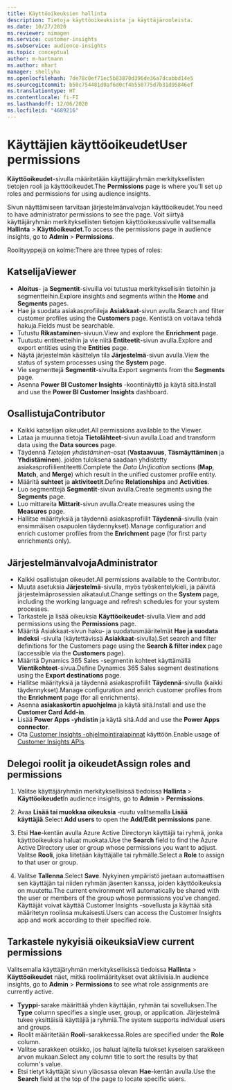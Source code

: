 ```yaml
---
title: Käyttöoikeuksien hallinta
description: Tietoja käyttöoikeuksista ja käyttäjärooleista.
ms.date: 10/27/2020
ms.reviewer: nimagen
ms.service: customer-insights
ms.subservice: audience-insights
ms.topic: conceptual
author: m-hartmann
ms.author: mhart
manager: shellyha
ms.openlocfilehash: 7de78c0ef71ec5b83870d396de36a7dcabbd14e5
ms.sourcegitcommit: b50c754481d0af6d0cf4b550775d7b31d95846ef
ms.translationtype: HT
ms.contentlocale: fi-FI
ms.lasthandoff: 12/06/2020
ms.locfileid: "4689216"
---
```

# <a name="user-permissions"></a><span data-ttu-id="54940-103">Käyttäjien käyttöoikeudet</span><span class="sxs-lookup"><span data-stu-id="54940-103">User permissions</span></span>

<span data-ttu-id="54940-104">**Käyttöoikeudet**-sivulla määritetään käyttäjäryhmän merkityksellisten tietojen rooli ja käyttöoikeudet.</span><span class="sxs-lookup"><span data-stu-id="54940-104">The **Permissions** page is where you'll set up roles and permissions for using audience insights.</span></span>

<span data-ttu-id="54940-105">Sivun näyttämiseen tarvitaan järjestelmänvalvojan käyttöoikeudet.</span><span class="sxs-lookup"><span data-stu-id="54940-105">You need to have administrator permissions to see the page.</span></span> <span data-ttu-id="54940-106">Voit siirtyä käyttäjäryhmän merkityksellisten tietojen käyttöoikeussivulle valitsemalla **Hallinta** > **Käyttöoikeudet**.</span><span class="sxs-lookup"><span data-stu-id="54940-106">To access the permissions page in audience insights, go to **Admin** > **Permissions**.</span></span>

<span data-ttu-id="54940-107">Roolityyppejä on kolme:</span><span class="sxs-lookup"><span data-stu-id="54940-107">There are three types of roles:</span></span>

## <a name="viewer"></a><span data-ttu-id="54940-108">Katselija</span><span class="sxs-lookup"><span data-stu-id="54940-108">Viewer</span></span>

- <span data-ttu-id="54940-109">**Aloitus**- ja **Segmentit**-sivuilla voi tutustua merkityksellisiin tietoihin ja segmentteihin.</span><span class="sxs-lookup"><span data-stu-id="54940-109">Explore insights and segments within the **Home** and **Segments** pages.</span></span>
- <span data-ttu-id="54940-110">Hae ja suodata asiakasprofiileja **Asiakkaat**-sivun avulla.</span><span class="sxs-lookup"><span data-stu-id="54940-110">Search and filter customer profiles using the **Customers** page.</span></span> <span data-ttu-id="54940-111">Kentistä on voitava tehdä hakuja.</span><span class="sxs-lookup"><span data-stu-id="54940-111">Fields must be searchable.</span></span>
- <span data-ttu-id="54940-112">Tutustu **Rikastaminen**-sivuun.</span><span class="sxs-lookup"><span data-stu-id="54940-112">View and explore the **Enrichment** page.</span></span>
- <span data-ttu-id="54940-113">Tuutustu entiteetteihin ja vie niitä **Entiteetit**-sivun avulla.</span><span class="sxs-lookup"><span data-stu-id="54940-113">Explore and export entities using the **Entities** page.</span></span>
- <span data-ttu-id="54940-114">Näytä järjestelmän käsittelyn tila **Järjestelmä**-sivun avulla.</span><span class="sxs-lookup"><span data-stu-id="54940-114">View the status of system processes  using the **System** page.</span></span>
- <span data-ttu-id="54940-115">Vie segmenttejä **Segmentit**-sivulta.</span><span class="sxs-lookup"><span data-stu-id="54940-115">Export segments from the **Segments** page.</span></span>
- <span data-ttu-id="54940-116">Asenna **Power BI Customer Insights** -koontinäyttö ja käytä sitä.</span><span class="sxs-lookup"><span data-stu-id="54940-116">Install and use the **Power BI Customer Insights** dashboard.</span></span>

## <a name="contributor"></a><span data-ttu-id="54940-117">Osallistuja</span><span class="sxs-lookup"><span data-stu-id="54940-117">Contributor</span></span>

- <span data-ttu-id="54940-118">Kaikki katselijan oikeudet.</span><span class="sxs-lookup"><span data-stu-id="54940-118">All permissions available to the Viewer.</span></span>
- <span data-ttu-id="54940-119">Lataa ja muunna tietoja **Tietolähteet**-sivun avulla.</span><span class="sxs-lookup"><span data-stu-id="54940-119">Load and transform data using the **Data sources** page.</span></span>
- <span data-ttu-id="54940-120">Täydennä *Tietojen yhdistäminen*-osat (**Vastaavuus**, **Täsmäyttäminen** ja **Yhdistäminen**). joiden tuloksena saadaan yhdistetty asiakasprofiilientiteetti.</span><span class="sxs-lookup"><span data-stu-id="54940-120">Complete the *Data Unification* sections (**Map**, **Match**, and **Merge**) which result in the unified customer profile entity.</span></span>
- <span data-ttu-id="54940-121">Määritä **suhteet** ja **aktiviteetit**.</span><span class="sxs-lookup"><span data-stu-id="54940-121">Define **Relationships** and **Activities**.</span></span>
- <span data-ttu-id="54940-122">Luo segmenttejä **Segmentit**-sivun avulla.</span><span class="sxs-lookup"><span data-stu-id="54940-122">Create segments using the **Segments** page.</span></span>
- <span data-ttu-id="54940-123">Luo mittareita **Mittarit**-sivun avulla.</span><span class="sxs-lookup"><span data-stu-id="54940-123">Create measures using the **Measures** page.</span></span>
- <span data-ttu-id="54940-124">Hallitse määrityksiä ja täydennä asiakasprofiilit **Täydennä**-sivulla (vain ensimmäisen osapuolen täydennykset).</span><span class="sxs-lookup"><span data-stu-id="54940-124">Manage configuration and enrich customer profiles from the **Enrichment** page (for first party enrichments only).</span></span>

## <a name="administrator"></a><span data-ttu-id="54940-125">Järjestelmänvalvoja</span><span class="sxs-lookup"><span data-stu-id="54940-125">Administrator</span></span>

- <span data-ttu-id="54940-126">Kaikki osallistujan oikeudet.</span><span class="sxs-lookup"><span data-stu-id="54940-126">All permissions available to the Contributor.</span></span>
- <span data-ttu-id="54940-127">Muuta asetuksia **Järjestelmä**-sivulla, myös työskentelykieli, ja päivitä järjestelmäprosessien aikataulut.</span><span class="sxs-lookup"><span data-stu-id="54940-127">Change settings on the **System** page, including the working language and refresh schedules for your system processes.</span></span>
- <span data-ttu-id="54940-128">Tarkastele ja lisää oikeuksia **Käyttöoikeudet**-sivulla.</span><span class="sxs-lookup"><span data-stu-id="54940-128">View and add permissions using the **Permissions** page.</span></span>
- <span data-ttu-id="54940-129">Määritä Asiakkaat-sivun haku- ja suodatusmääritelmät **Hae ja suodata indeksi** -sivulla (käytettävissä **Asiakkaat**-sivulla).</span><span class="sxs-lookup"><span data-stu-id="54940-129">Set search and filter definitions for the Customers page using the **Search & filter index** page (accessible via the **Customers** page).</span></span>
- <span data-ttu-id="54940-130">Määritä Dynamics 365 Sales -segmentin kohteet käyttämällä **Vientikohteet**-sivua.</span><span class="sxs-lookup"><span data-stu-id="54940-130">Define Dynamics 365 Sales segment destinations using the **Export destinations** page.</span></span>
- <span data-ttu-id="54940-131">Hallitse määrityksiä ja täydennä asiakasprofiilit **Täydennä**-sivulla (kaikki täydennykset).</span><span class="sxs-lookup"><span data-stu-id="54940-131">Manage configuration and enrich customer profiles from the **Enrichment** page (for all enrichments).</span></span>
- <span data-ttu-id="54940-132">Asenna **asiakaskortin apuohjelma** ja käytä sitä.</span><span class="sxs-lookup"><span data-stu-id="54940-132">Install and use the **Customer Card Add-in**.</span></span>
- <span data-ttu-id="54940-133">Lisää **Power Apps -yhdistin** ja käytä sitä.</span><span class="sxs-lookup"><span data-stu-id="54940-133">Add and use the **Power Apps connector**.</span></span>
- <span data-ttu-id="54940-134">Ota [Customer Insights -ohjelmointirajapinnat](apis.md) käyttöön.</span><span class="sxs-lookup"><span data-stu-id="54940-134">Enable usage of [Customer Insights APIs](apis.md).</span></span>

## <a name="assign-roles-and-permissions"></a><span data-ttu-id="54940-135">Delegoi roolit ja oikeudet</span><span class="sxs-lookup"><span data-stu-id="54940-135">Assign roles and permissions</span></span>

1. <span data-ttu-id="54940-136">Valitse käyttäjäryhmän merkityksellisissä tiedoissa **Hallinta** > **Käyttöoikeudet**</span><span class="sxs-lookup"><span data-stu-id="54940-136">In audience insights, go to **Admin** > **Permissions**.</span></span>

1. <span data-ttu-id="54940-137">Avaa **Lisää tai muokkaa oikeuksia** -ruutu valitsemalla **Lisää käyttäjiä**.</span><span class="sxs-lookup"><span data-stu-id="54940-137">Select **Add users** to open the **Add/Edit permissions** pane.</span></span>

1. <span data-ttu-id="54940-138">Etsi **Hae**-kentän avulla Azure Active Directoryn käyttäjä tai ryhmä, jonka käyttöoikeuksia haluat muokata.</span><span class="sxs-lookup"><span data-stu-id="54940-138">Use the **Search** field to find the Azure Active Directory user or group whose permissions you want to adjust.</span></span> <span data-ttu-id="54940-139">Valitse **Rooli**, joka liitetään käyttäjälle tai ryhmälle.</span><span class="sxs-lookup"><span data-stu-id="54940-139">Select a **Role** to assign to that user or group.</span></span>

1. <span data-ttu-id="54940-140">Valitse **Tallenna**.</span><span class="sxs-lookup"><span data-stu-id="54940-140">Select **Save**.</span></span> <span data-ttu-id="54940-141">Nykyinen ympäristö jaetaan automaattisen sen käyttäjän tai niiden ryhmän jäsenten kanssa, joiden käyttöoikeuksia on muutettu.</span><span class="sxs-lookup"><span data-stu-id="54940-141">The current environment will automatically be shared with the user or members of the group whose permissions you've changed.</span></span> <span data-ttu-id="54940-142">Käyttäjät voivat käyttää Customer Insights -sovellusta ja käyttää sitä määritetyn roolinsa mukaisesti.</span><span class="sxs-lookup"><span data-stu-id="54940-142">Users can access the Customer Insights app and work according to their specified role.</span></span>

## <a name="view-current-permissions"></a><span data-ttu-id="54940-143">Tarkastele nykyisiä oikeuksia</span><span class="sxs-lookup"><span data-stu-id="54940-143">View current permissions</span></span>

<span data-ttu-id="54940-144">Valitsemalla käyttäjäryhmän merkityksellisissä tiedoissa **Hallinta** > **Käyttöoikeudet** näet, mitkä roolimääritykset ovat aktiivisia.</span><span class="sxs-lookup"><span data-stu-id="54940-144">In audience insights, go to **Admin** > **Permissions** to see what role assignments are currently active.</span></span>

- <span data-ttu-id="54940-145">**Tyyppi**-sarake määrittää yhden käyttäjän, ryhmän tai sovelluksen.</span><span class="sxs-lookup"><span data-stu-id="54940-145">The **Type** column specifies a single user, group, or application.</span></span> <span data-ttu-id="54940-146">Järjestelmä tukee yksittäisiä käyttäjiä ja ryhmiä.</span><span class="sxs-lookup"><span data-stu-id="54940-146">The system supports individual users and groups.</span></span>
- <span data-ttu-id="54940-147">Roolit määritetään **Rooli**-sarakkeessa.</span><span class="sxs-lookup"><span data-stu-id="54940-147">Roles are specified under the **Role** column.</span></span>
- <span data-ttu-id="54940-148">Valitse sarakkeen otsikko, jos haluat lajitella tulokset kyseisen sarakkeen arvon mukaan.</span><span class="sxs-lookup"><span data-stu-id="54940-148">Select any column title to sort the results by that column's value.</span></span>
- <span data-ttu-id="54940-149">Etsi tietyt käyttäjät sivun yläosassa olevan **Hae**-kentän avulla.</span><span class="sxs-lookup"><span data-stu-id="54940-149">Use the **Search** field at the top of the page to locate specific users.</span></span>
